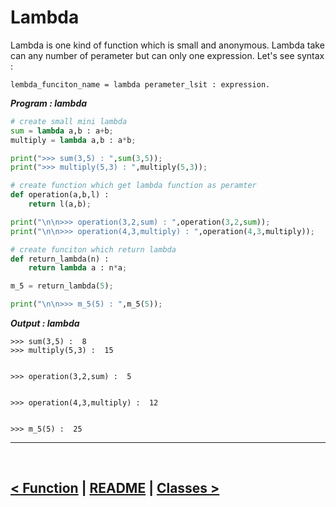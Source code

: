 # Lambda

Lambda is one kind of function which is small and anonymous. Lambda take can any number of perameter but can only one expression. Let's see syntax :

```
lembda_funciton_name = lambda perameter_lsit : expression.
```

**_Program : lambda_**

```python
# create small mini lambda
sum = lambda a,b : a+b;
multiply = lambda a,b : a*b;

print(">>> sum(3,5) : ",sum(3,5));
print(">>> multiply(5,3) : ",multiply(5,3));

# create function which get lambda function as peramter
def operation(a,b,l) :
    return l(a,b);

print("\n\n>>> operation(3,2,sum) : ",operation(3,2,sum));
print("\n\n>>> operation(4,3,multiply) : ",operation(4,3,multiply));

# create funciton which return lambda
def return_lambda(n) :
    return lambda a : n*a;

m_5 = return_lambda(5);

print("\n\n>>> m_5(5) : ",m_5(5));
```

**_Output : lambda_**

```
>>> sum(3,5) :  8
>>> multiply(5,3) :  15


>>> operation(3,2,sum) :  5


>>> operation(4,3,multiply) :  12


>>> m_5(5) :  25
```

<hr />
<br />

[< Function](13.function.md) | [README](./../README.md) | [Classes >](15.classes.md)
---